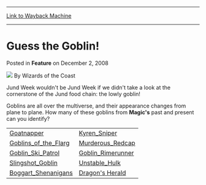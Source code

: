 
---
[Link to Wayback Machine](https://web.archive.org/web/20210429083837/https://magic.wizards.com/en/articles/archive/feature/guess-goblin-2008-12-02)

[_metadata_:author]:- "Wizards of the Coast"
[_metadata_:description]:- "Jund Week wouldn't be Jund Week if we didn't take a look at the cornerstone of the Jund food chain: the lowly goblin! Goblins are all over the multiverse, and their appearance changes from plane to plane. How many of these goblins from Magic's past and present can you identify?     Dragon's Herald"
[_metadata_:generator]:- "Drupal 7 (http://drupal.org)"
[_metadata_:publish_date]:- "2008-12-02"
[_metadata_:title]:- "Guess the Goblin!"
[_metadata_:wayback_capture_timestamp]:- "2021-04-29 08:38:37+00:00"
[_metadata_:wayback_raw_url]:- "https://web.archive.org/web/20210429083837id_/https://magic.wizards.com/en/articles/archive/feature/guess-goblin-2008-12-02"
[_metadata_:wayback_url]:- "https://magic.wizards.com/en/articles/archive/feature/guess-goblin-2008-12-02"
---


Guess the Goblin!
=================



 Posted in **Feature**
 on December 2, 2008 






![](https://media.magic.wizards.com/styles/auth_small/public/images/person/wizards_author.jpg)
By Wizards of the Coast












Jund Week wouldn't be Jund Week if we didn't take a look at the cornerstone of the Jund food chain: the lowly goblin!


Goblins are all over the multiverse, and their appearance changes from plane to plane. How many of these goblins from **Magic's** past and present can you identify?




|  |  |
| --- | --- |
| [Goatnapper](http://gatherer.wizards.com/Pages/Card/Details.aspx?&name=Goatnapper) | [Kyren_Sniper](http://gatherer.wizards.com/Pages/Card/Details.aspx?&name=Kyren%2BSniper) |
| [Goblins_of_the_Flarg](http://gatherer.wizards.com/Pages/Card/Details.aspx?&name=Goblins%2Bof%2Bthe%2BFlarg) | [Murderous_Redcap](http://gatherer.wizards.com/Pages/Card/Details.aspx?&name=Murderous%2BRedcap) |
| [Goblin_Ski_Patrol](http://gatherer.wizards.com/Pages/Card/Details.aspx?&name=Goblin%2BSki%2BPatrol) | [Goblin_Rimerunner](http://gatherer.wizards.com/Pages/Card/Details.aspx?&name=Goblin%2BRimerunner) |
| [Slingshot_Goblin](http://gatherer.wizards.com/Pages/Card/Details.aspx?&name=Slingshot%2BGoblin) | [Unstable_Hulk](http://gatherer.wizards.com/Pages/Card/Details.aspx?&name=Unstable%2BHulk) |
| [Boggart_Shenanigans](http://gatherer.wizards.com/Pages/Card/Details.aspx?&name=Boggart%2BShenanigans) | [Dragon's Herald](http://gatherer.wizards.com/Pages/Card/Details.aspx?&name=Dragon%2527s%2BHerald) |








